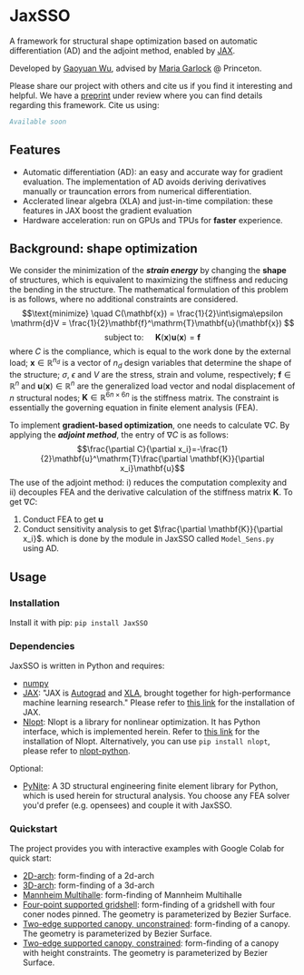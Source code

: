 # JaxSSO
A framework for structural shape optimization based on automatic differentiation (AD) and the adjoint method, enabled by [JAX](https://github.com/google/jax).

Developed by [Gaoyuan Wu](https://gaoyuanwu.github.io/), advised by [Maria Garlock](https://garlock.princeton.edu/) @ Princeton.

Please share our project with others and cite us if you find it interesting and helpful.
We have a [preprint]() under review where you can find details regarding this framework.
Cite us using:
```bibtex
Available soon
```
## Features
* Automatic differentiation (AD): an easy and accurate way for gradient evaluation. The implementation of AD avoids deriving derivatives manually or trauncation errors from numerical differentiation.
* Acclerated linear algebra (XLA) and just-in-time compilation: these features in JAX boost the gradient evaluation
* Hardware acceleration: run on GPUs and TPUs for **faster** experience.

## Background: shape optimization
We consider the minimization of the ***strain energy*** by changing the **shape** of structures, which is equivalent to maximizing the stiffness and reducing the
bending in the structure. The mathematical formulation of this problem is as follows, where no additional constraints are considered.
$$\text{minimize} \quad C(\mathbf{x}) = \frac{1}{2}\int\sigma\epsilon \mathrm{d}V = \frac{1}{2}\mathbf{f}^\mathrm{T}\mathbf{u}(\mathbf{x}) $$
$$\text{subject to: } \quad \mathbf{K}(\mathbf{x})\mathbf{u}(\mathbf{x}) =\mathbf{f}$$
where $C$ is the compliance, which is equal to the work done by the external load; $\mathbf{x} \in \mathbb{R}^{n_d}$ is a vector of $n_d$ design variables that determine the shape of the structure; $\sigma$, $\epsilon$ and $V$ are the stress, strain and volume, respectively; $\mathbf{f} \in \mathbb{R}^n$ and $\mathbf{u}(\mathbf{x}) \in \mathbb{R}^n$ are the generalized load vector and nodal displacement of $n$ structural nodes; $\mathbf{K} \in \mathbb{R}^{6n\times6n}$ is the stiffness matrix. The constraint is essentially the governing equation in finite element analysis (FEA).

To implement **gradient-based optimization**, one needs to calculate $\nabla C$. By applying the ***adjoint method***, the entry of $\nabla C$ is as follows:
$$\frac{\partial C}{\partial x_i}=-\frac{1}{2}\mathbf{u}^\mathrm{T}\frac{\partial \mathbf{K}}{\partial x_i}\mathbf{u}$$ The use of the adjoint method: i) reduces the computation complexity and ii) decouples FEA and the derivative calculation of the stiffness matrix $\mathbf K$.
To get $\nabla C$:
1. Conduct FEA to get $\mathbf u$
2. Conduct sensitivity analysis to get $\frac{\partial \mathbf{K}}{\partial x_i}$. which is done by the module in JaxSSO called `Model_Sens.py` using AD.

## Usage

### Installation
Install it with pip: `pip install JaxSSO`

### Dependencies
JaxSSO is written in Python and requires:
* [numpy](https://numpy.org/doc/stable/index.html)
* [JAX](https://jax.readthedocs.io/en/latest/index.html): "JAX is [Autograd](https://github.com/hips/autograd) and [XLA](https://www.tensorflow.org/xla), brought together for high-performance machine learning research." Please refer to [this link](https://github.com/google/jax#installation) for the installation of JAX.
* [Nlopt](https://nlopt.readthedocs.io/en/latest/): Nlopt is a library for nonlinear optimization. It has Python interface, which is implemented herein. Refer to [this link](https://nlopt.readthedocs.io/en/latest/NLopt_Installation/) for the installation of Nlopt. Alternatively, you can use `pip install nlopt`, please refer to [
nlopt-python](https://pypi.org/project/nlopt/).

Optional:
* [PyNite](https://github.com/JWock82/PyNite): A 3D structural engineering finite element library for Python, which is used herein for structural analysis. You choose any FEA solver you'd prefer (e.g. opensees) and couple it with JaxSSO.

### Quickstart
The project provides you with interactive examples with Google Colab for quick start:
* [2D-arch](https://github.com/GaoyuanWu/JaxSSO/blob/main/Examples/Arch_2D.ipynb): form-finding of a 2d-arch
* [3D-arch](https://github.com/GaoyuanWu/JaxSSO/blob/main/Examples/Arch_3D.ipynb): form-finding of a 3d-arch
* [Mannheim Multihalle](https://github.com/GaoyuanWu/JaxSSO/blob/main/Examples/Mannheim_Multihalle.ipynb): form-finding of Mannheim Multihalle
* [Four-point supported gridshell](https://github.com/GaoyuanWu/JaxSSO/blob/main/Examples/): form-finding of a gridshell with four coner nodes pinned. The geometry is parameterized by Bezier Surface.
* [Two-edge supported canopy, unconstrained](https://github.com/GaoyuanWu/JaxSSO/blob/main/Examples/TwoEdge_FreeForm_Unconstrained.ipynb): form-finding of a canopy. The geometry is parameterized by Bezier Surface.
* [Two-edge supported canopy, constrained](https://github.com/GaoyuanWu/JaxSSO/blob/main/Examples/TwoEdge_FreeForm_Constrained.ipynb): form-finding of a canopy with height constraints. The geometry is parameterized by Bezier Surface.
